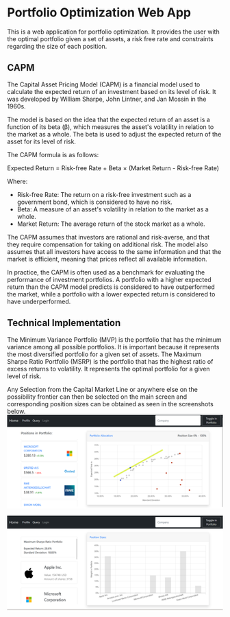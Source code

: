 # Portfolio Optimization Web App

This is a web application for portfolio optimization. It provides the user with the optimal portfolio given a set of assets, a risk free rate and constraints regarding the size of each position.

## CAPM
The Capital Asset Pricing Model (CAPM) is a financial model used to calculate the expected return of an investment based on its level of risk. It was developed by William Sharpe, John Lintner, and Jan Mossin in the 1960s.

The model is based on the idea that the expected return of an asset is a function of its beta (β), which measures the asset's volatility in relation to the market as a whole. The beta is used to adjust the expected return of the asset for its level of risk.

The CAPM formula is as follows:

Expected Return = Risk-free Rate + Beta × (Market Return - Risk-free Rate)

Where:

- Risk-free Rate: The return on a risk-free investment such as a government bond, which is considered to have no risk.
- Beta: A measure of an asset's volatility in relation to the market as a whole.
- Market Return: The average return of the stock market as a whole.

The CAPM assumes that investors are rational and risk-averse, and that they require compensation for taking on additional risk. The model also assumes that all investors have access to the same information and that the market is efficient, meaning that prices reflect all available information.

In practice, the CAPM is often used as a benchmark for evaluating the performance of investment portfolios. A portfolio with a higher expected return than the CAPM model predicts is considered to have outperformed the market, while a portfolio with a lower expected return is considered to have underperformed.

## Technical Implementation
The Minimum Variance Portfolio (MVP) is the portfolio that has the minimum variance among all possible portfolios. It is important because it represents the most diversified portfolio for a given set of assets. 
The Maximum Sharpe Ratio Portfolio (MSRP) is the portfolio that has the highest ratio of excess returns to volatility. It represents the optimal portfolio for a given level of risk.

Any Selection from the Capital Market Line or anywhere else on the possibility frontier can then be selected on the main screen and corresponding position sizes can be obtained as seen in the screenshots below.
![Portfolio Selection](https://raw.githubusercontent.com/kheuer/CAPM_model/master/main_site.png)


![Portfolio Weighs](https://raw.githubusercontent.com/kheuer/CAPM_model/master/portfolio_view.png)
